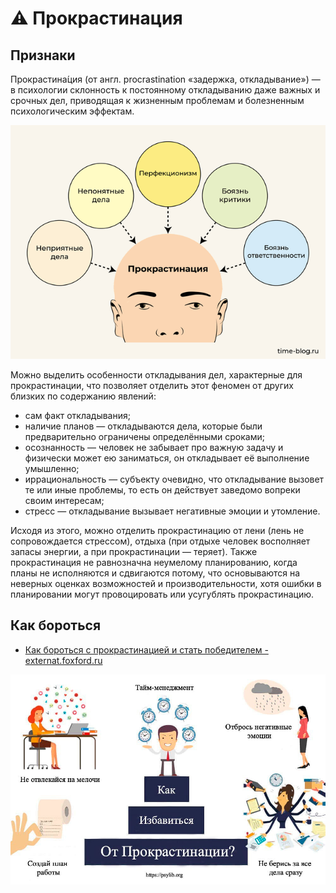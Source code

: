 # &#9888; Прокрастинация

## Признаки

Прокрастина́ция (от англ. procrastination «задержка, откладывание») — в психологии склонность к постоянному откладыванию даже важных и срочных дел, приводящая к жизненным проблемам и болезненным психологическим эффектам.

![Прокрастина́ция](./../assets/images/prichiny-prokrastinacii.png)

Можно выделить особенности откладывания дел, характерные для прокрастинации, что позволяет отделить этот феномен от других близких по содержанию явлений:

- сам факт откладывания;
- наличие планов — откладываются дела, которые были предварительно ограничены определёнными сроками;
- осознанность — человек не забывает про важную задачу и физически может ею заниматься, он откладывает её выполнение умышленно;
- иррациональность — субъекту очевидно, что откладывание вызовет те или иные проблемы, то есть он действует заведомо вопреки своим интересам;
- стресс — откладывание вызывает негативные эмоции и утомление.

Исходя из этого, можно отделить прокрастинацию от лени (лень не сопровождается стрессом), отдыха (при отдыхе человек восполняет запасы энергии, а при прокрастинации — теряет). Также прокрастинация не равнозначна неумелому планированию, когда планы не исполняются и сдвигаются потому, что основываются на неверных оценках возможностей и производительности, хотя ошибки в планировании могут провоцировать или усугублять прокрастинацию.

## Как бороться

- [Как бороться с прокрастинацией и стать победителем - externat.foxford.ru](https://externat.foxford.ru/polezno-znat/put-off)

![Прокрастинация - Как бороться](./../assets/images/kak-izbavitsja-ot-prokrastinasii.jpg)
